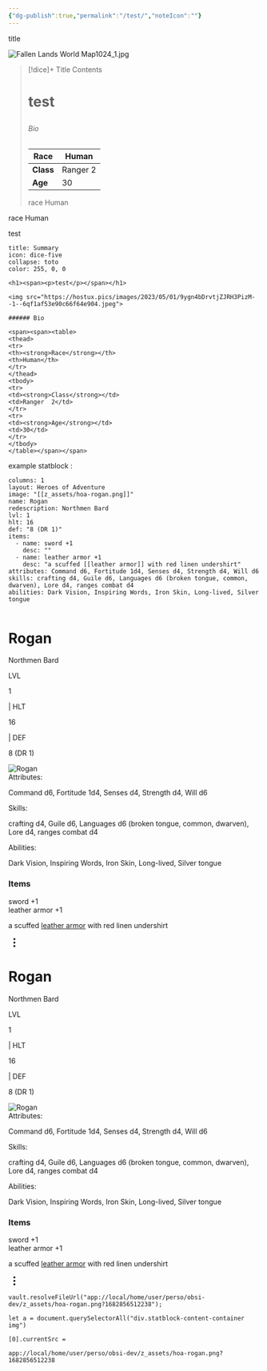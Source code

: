 ```yaml
---
{"dg-publish":true,"permalink":"/test/","noteIcon":""}
---
```



title

![Fallen Lands World Map1024_1.jpg](/img/user/z_assets/Fallen%20Lands%20World%20Map1024_1.jpg)



> [!dice]+ Title
> Contents
>  <h1><span><p>test</p></span></h1>
>
> ###### Bio
>
> <span><span><table>
> <thead>
> <tr>
> <th><strong>Race</strong></th>
> <th>Human</th>
> </tr>
> </thead>
> <tbody>
> <tr>
> <td><strong>Class</strong></td>
> <td>Ranger  2</td>
> </tr>
> <tr>
> <td><strong>Age</strong></td>
> <td>30</td>
> </tr>
> </tbody>
> </table></span></span>
>
> race Human
>

race Human

test


````ad-quote
title: Summary
icon: dice-five
collapse: toto
color: 255, 0, 0

<h1><span><p>test</p></span></h1>

<img src="https://hostux.pics/images/2023/05/01/9ygn4bDrvtjZJRH3PizM--1--6qf1af53e90c66f64e904.jpeg">

###### Bio

<span><span><table>
<thead>
<tr>
<th><strong>Race</strong></th>
<th>Human</th>
</tr>
</thead>
<tbody>
<tr>
<td><strong>Class</strong></td>
<td>Ranger  2</td>
</tr>
<tr>
<td><strong>Age</strong></td>
<td>30</td>
</tr>
</tbody>
</table></span></span>
````




example statblock : 


```statblock
columns: 1
layout: Heroes of Adventure
image: "[[z_assets/hoa-rogan.png]]"
name: Rogan
redescription: Northmen Bard
lvl: 1
hlt: 16
def: "8 (DR 1)"
items:
  - name: sword +1
    desc: ""
  - name: leather armor +1
    desc: "a scuffed [[leather armor]] with red linen undershirt"
attributes: Command d6, Fortitude 1d4, Senses d4, Strength d4, Will d6
skills: crafting d4, Guile d6, Languages d6 (broken tongue, common, dwarven), Lore d4, ranges combat d4
abilities: Dark Vision, Inspiring Words, Iron Skin, Long-lived, Silver tongue
```



<div class="container svelte-1vt02hf"><div class="rogan heroes-of-adventure svelte-1vt02hf obsidian-statblock-plugin statblock"><div class="bar svelte-ilp5y8"></div> <div class="statblock-content-container" style="--statblock-column-width:400px;"><div class="statblock-content"><div class="column"><div class="statblock-item-container inline-container statblock-item-inline"><div class="statblock-inline-item group-container"><div class="statblock-item-container group-container "><div class="statblock-item-container heading-container "><div class="flex-container svelte-1hofvsi"><h1 class="heading statblock-heading name svelte-1hofvsi"><div class="statblock-rendered-text-content inline svelte-1lnliuc">Rogan</div> </h1></div></div><div class="statblock-item-container text-container "> <div class="line"><div class="statblock-markdown svelte-1c3hzq4"><p>Northmen Bard</p></div></div></div><div class="statblock-item-container inline-container "><div class="statblock-item-container inline-container statblock-item-inline"><div class="statblock-inline-item text-container"><div class="statblock-item-container text-container "> <div class="line"><div class="statblock-markdown svelte-1c3hzq4"><p>LVL</p></div></div></div></div><div class="statblock-inline-item text-container"><div class="statblock-item-container text-container "> <div class="line"><div class="statblock-markdown svelte-1c3hzq4"><p>1</p></div></div></div></div><div class="statblock-inline-item text-container"><div class="statblock-item-container text-container "> <div class="line"><div class="statblock-markdown svelte-1c3hzq4"><p>| HLT</p></div></div></div></div><div class="statblock-inline-item text-container"><div class="statblock-item-container text-container "> <div class="line"><div class="statblock-markdown svelte-1c3hzq4"><p>16</p></div></div></div></div><div class="statblock-inline-item text-container"><div class="statblock-item-container text-container "> <div class="line"><div class="statblock-markdown svelte-1c3hzq4"><p>| DEF</p></div></div></div></div><div class="statblock-inline-item text-container"><div class="statblock-item-container text-container "> <div class="line"><div class="statblock-markdown svelte-1c3hzq4"><p>8 (DR 1)</p></div></div></div></div></div></div></div></div><div class="statblock-inline-item image-container"><div class="statblock-item-container image-container "><div class="image svelte-102vxjq pointer"><img src="app://local/home/ubik/perso/obsi-dev/z_assets/hoa-rogan.png?1682856512238" alt="Rogan" class="svelte-102vxjq"></div></div></div></div><div class="statblock-item-container rule-container"><div class="tapered-rule svelte-sujd32"></div></div><div class="statblock-item-container property-container "><div class="line attributes svelte-151kcqm"><span class="property-name svelte-151kcqm">Attributes: </span> <div class="statblock-markdown svelte-1c3hzq4"><p>Command d6, Fortitude 1d4, Senses d4, Strength d4, Will d6</p></div></div></div><div class="statblock-item-container property-container "><div class="line skills svelte-151kcqm"><span class="property-name svelte-151kcqm">Skills: </span> <div class="statblock-markdown svelte-1c3hzq4"><p>crafting d4, Guile d6, Languages d6 (broken tongue, common, dwarven), Lore d4, ranges combat d4</p></div></div></div><div class="statblock-item-container property-container "><div class="line abilities svelte-151kcqm"><span class="property-name svelte-151kcqm">Abilities: </span> <div class="statblock-markdown svelte-1c3hzq4"><p>Dark Vision, Inspiring Words, Iron Skin, Long-lived, Silver tongue</p></div></div></div><div class="statblock-item-container traits-container "><div class="statblock-section-heading"><h3 class="section-header items svelte-1x5mdf"><div class="statblock-rendered-text-content inline svelte-1lnliuc">Items</div></h3></div><div class="statblock-item-container statblock-trait-prop"><div class="property sword-1 items svelte-1ufqbz1"><div class="property-name svelte-1ufqbz1"><div class="statblock-rendered-text-content inline svelte-1lnliuc">sword +1</div></div> <div class="statblock-markdown svelte-1c3hzq4"></div> </div></div></div><div class="statblock-item-container statblock-trait-prop"><div class="property leather-armor-1 items svelte-1ufqbz1"><div class="property-name svelte-1ufqbz1"><div class="statblock-rendered-text-content inline svelte-1lnliuc">leather armor +1</div></div> <div class="statblock-markdown svelte-1c3hzq4"><p>a scuffed <a data-href="leather armor" href="leather armor" class="internal-link" target="_blank" rel="noopener">leather armor</a> with red linen undershirt</p></div> </div></div></div></div></div> <div class="bar svelte-ilp5y8"></div></div> <div class="icons svelte-1vt02hf"><div class="clickable-icon setting-editor-extra-setting-button"><svg xmlns="http://www.w3.org/2000/svg" width="24" height="24" viewBox="0 0 24 24" fill="none" stroke="currentColor" stroke-width="2" stroke-linecap="round" stroke-linejoin="round" class="svg-icon lucide-more-vertical"><circle cx="12" cy="12" r="1"></circle><circle cx="12" cy="5" r="1"></circle><circle cx="12" cy="19" r="1"></circle></svg></div></div></div>





<div class="container svelte-1vt02hf"><div class="rogan heroes-of-adventure svelte-1vt02hf obsidian-statblock-plugin statblock"><div class="bar svelte-ilp5y8"></div> <div class="statblock-content-container" style="--statblock-column-width:400px;"><div class="statblock-content"><div class="column"><div class="statblock-item-container inline-container statblock-item-inline"><div class="statblock-inline-item group-container"><div class="statblock-item-container group-container "><div class="statblock-item-container heading-container "><div class="flex-container svelte-1hofvsi"><h1 class="heading statblock-heading name svelte-1hofvsi"><div class="statblock-rendered-text-content inline svelte-1lnliuc">Rogan</div> </h1></div></div><div class="statblock-item-container text-container "> <div class="line"><div class="statblock-markdown svelte-1c3hzq4"><p>Northmen Bard</p></div></div></div><div class="statblock-item-container inline-container "><div class="statblock-item-container inline-container statblock-item-inline"><div class="statblock-inline-item text-container"><div class="statblock-item-container text-container "> <div class="line"><div class="statblock-markdown svelte-1c3hzq4"><p>LVL</p></div></div></div></div><div class="statblock-inline-item text-container"><div class="statblock-item-container text-container "> <div class="line"><div class="statblock-markdown svelte-1c3hzq4"><p>1</p></div></div></div></div><div class="statblock-inline-item text-container"><div class="statblock-item-container text-container "> <div class="line"><div class="statblock-markdown svelte-1c3hzq4"><p>| HLT</p></div></div></div></div><div class="statblock-inline-item text-container"><div class="statblock-item-container text-container "> <div class="line"><div class="statblock-markdown svelte-1c3hzq4"><p>16</p></div></div></div></div><div class="statblock-inline-item text-container"><div class="statblock-item-container text-container "> <div class="line"><div class="statblock-markdown svelte-1c3hzq4"><p>| DEF</p></div></div></div></div><div class="statblock-inline-item text-container"><div class="statblock-item-container text-container "> <div class="line"><div class="statblock-markdown svelte-1c3hzq4"><p>8 (DR 1)</p></div></div></div></div></div></div></div></div><div class="statblock-inline-item image-container"><div class="statblock-item-container image-container "><div class="image svelte-102vxjq pointer"><img src="app://local/home/ubik/perso/obsi-dev/z_assets/hoa-rogan.png?1682856512238" alt="Rogan" class="svelte-102vxjq"></div></div></div></div><div class="statblock-item-container rule-container"><div class="tapered-rule svelte-sujd32"></div></div><div class="statblock-item-container property-container "><div class="line attributes svelte-151kcqm"><span class="property-name svelte-151kcqm">Attributes: </span> <div class="statblock-markdown svelte-1c3hzq4"><p>Command d6, Fortitude 1d4, Senses d4, Strength d4, Will d6</p></div></div></div><div class="statblock-item-container property-container "><div class="line skills svelte-151kcqm"><span class="property-name svelte-151kcqm">Skills: </span> <div class="statblock-markdown svelte-1c3hzq4"><p>crafting d4, Guile d6, Languages d6 (broken tongue, common, dwarven), Lore d4, ranges combat d4</p></div></div></div><div class="statblock-item-container property-container "><div class="line abilities svelte-151kcqm"><span class="property-name svelte-151kcqm">Abilities: </span> <div class="statblock-markdown svelte-1c3hzq4"><p>Dark Vision, Inspiring Words, Iron Skin, Long-lived, Silver tongue</p></div></div></div><div class="statblock-item-container traits-container "><div class="statblock-section-heading"><h3 class="section-header items svelte-1x5mdf"><div class="statblock-rendered-text-content inline svelte-1lnliuc">Items</div></h3></div><div class="statblock-item-container statblock-trait-prop"><div class="property sword-1 items svelte-1ufqbz1"><div class="property-name svelte-1ufqbz1"><div class="statblock-rendered-text-content inline svelte-1lnliuc">sword +1</div></div> <div class="statblock-markdown svelte-1c3hzq4"></div> </div></div></div><div class="statblock-item-container statblock-trait-prop"><div class="property leather-armor-1 items svelte-1ufqbz1"><div class="property-name svelte-1ufqbz1"><div class="statblock-rendered-text-content inline svelte-1lnliuc">leather armor +1</div></div> <div class="statblock-markdown svelte-1c3hzq4"><p>a scuffed <a data-href="leather armor" href="leather armor" class="internal-link" target="_blank" rel="noopener">leather armor</a> with red linen undershirt</p></div> </div></div></div></div></div> <div class="bar svelte-ilp5y8"></div></div> <div class="icons svelte-1vt02hf"><div class="clickable-icon setting-editor-extra-setting-button"><svg xmlns="http://www.w3.org/2000/svg" width="24" height="24" viewBox="0 0 24 24" fill="none" stroke="currentColor" stroke-width="2" stroke-linecap="round" stroke-linejoin="round" class="svg-icon lucide-more-vertical"><circle cx="12" cy="12" r="1"></circle><circle cx="12" cy="5" r="1"></circle><circle cx="12" cy="19" r="1"></circle></svg></div></div></div>

```
vault.resolveFileUrl("app://local/home/user/perso/obsi-dev/z_assets/hoa-rogan.png?1682856512238");
```


```
let a = document.querySelectorAll("div.statblock-content-container img")

[0].currentSrc = 

app://local/home/user/perso/obsi-dev/z_assets/hoa-rogan.png?1682856512238

```


